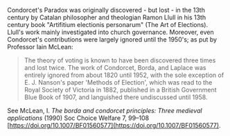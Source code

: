 Condorcet's Paradox was originally discovered - but lost - in the 13th century by Catalan philosopher and theologian Ramon Llull in his 13th century book "Artifitium electionis personarum" (The Art of Elections). Llull's work mainly investigated into church governance. Moreover, even Condorcet's contributions were largely ignored until the 1950's; as put by Professor Iain McLean:

> The theory of voting is known to have been discovered three times and lost twice. The work of Condorcet, Borda, and Laplace was entirely ignored from about 1820 until 1952, with the sole exception of E. J. Nanson's paper 'Methods of Election', which was read to the Royal Society of Victoria in 1882, published in a British Government Blue Book of 1907, and languished there undiscussed until 1958.

See McLean, I. *The borda and condorcet principles: Three medieval applications* (1990) Soc Choice Welfare 7, 99–108 [https://doi.org/10.1007/BF01560577](https://doi.org/10.1007/BF01560577).

